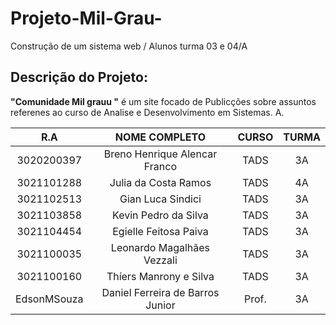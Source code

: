 # Projeto-Mil-Grau-
Construção de um sistema web / Alunos turma 03 e 04/A

## Descrição do Projeto: 

**"Comunidade Mil grauu "** é um site focado de Publicções sobre assuntos referenes ao curso de Analise e Desenvolvimento em Sistemas. 
A.



| R.A | NOME COMPLETO | CURSO | TURMA |
| :---: | :----------:| :---: | :---: |
| 3020200397 | Breno Henrique Alencar Franco| TADS  | 3A |
| 3021101288 | Julia da Costa Ramos | TADS | 4A |
| 3021102513 | Gian Luca Sindici | TADS | 3A |
| 3021103858 | Kevin Pedro da Silva | TADS | 3A |
| 3021104454 | Egielle Feitosa Paiva | TADS | 3A |
| 3021100035 | Leonardo Magalhães Vezzali | TADS | 3A |
| 3021100160 | Thíers Manrony e Silva | TADS | 3A |
| EdsonMSouza |  Daniel Ferreira de Barros Junior | Prof.| 3A |

